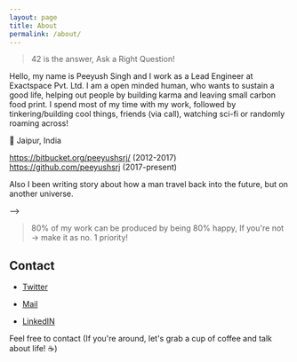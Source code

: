 ```yaml
---
layout: page
title: About
permalink: /about/
---
```


> 42 is the answer, Ask a Right Question!

Hello, my name is Peeyush Singh and I work as a Lead Engineer at Exactspace Pvt. Ltd. I am a open minded human, who wants to sustain a good life, helping out people by building karma and leaving small carbon food print. I spend most of my time with my work, followed by tinkering/building cool things, friends (via call), watching sci-fi or randomly roaming across!

📍 Jaipur, India


<!--to maximize challening and useful work, with competetive credits. Thus progressively moving towards Unknown, great minds, captain and a selfless being.-->

<!-- solving via trees, divide an conquery any problems around me-->


<!-- NEW PROJECTS PAGE -->
<!-- rEUSME SOON --> 
<!--I been uploading my utilites, which I been working from 2021 over here;

Here some of my work -

<!--Here's is my list of software [utilities](http://fosting.in/), that you may find helpful.--> 

https://bitbucket.org/peeyushsrj/ (2012-2017)
https://github.com/peeyushsrj (2017-present)

Also I been writing story about how a man travel back into the future, but on another universe. 

-->

> 80% of my work can be produced by being 80% happy, If you're not -> make it as no. 1 priority!

<!-- 

With his SHEER WILL to travel back,
he made people near him smarter,
leading back into the future. (zero sum games!)

-->

## Contact 

- [Twitter](https://twitter.com/peeyu5h)

- [Mail](mailto:peeyushsrj@gmail.com)

- [LinkedIN](http://linkedin.com/in/peeyushsrj)

Feel free to contact (If you're around, let's grab a cup of coffee and talk about life! ☕)
